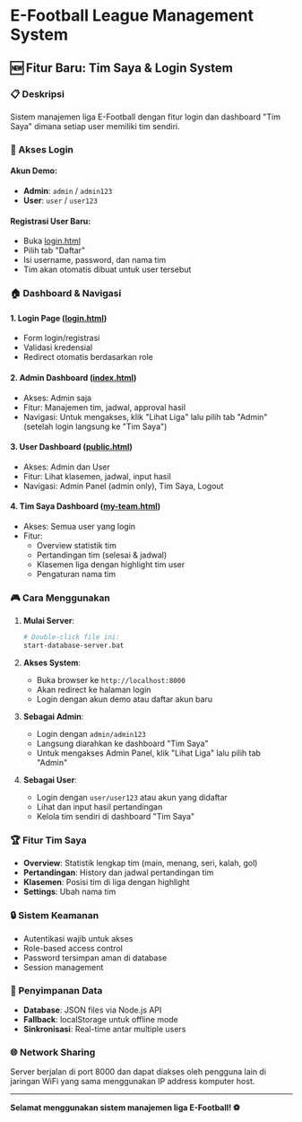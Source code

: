 # E-Football League Management System

## 🆕 Fitur Baru: Tim Saya & Login System

### 📋 Deskripsi
Sistem manajemen liga E-Football dengan fitur login dan dashboard "Tim Saya" dimana setiap user memiliki tim sendiri.

### 🔑 Akses Login

#### Akun Demo:
- **Admin**: `admin` / `admin123` 
- **User**: `user` / `user123`

#### Registrasi User Baru:
- Buka [login.html](login.html)
- Pilih tab "Daftar"
- Isi username, password, dan nama tim
- Tim akan otomatis dibuat untuk user tersebut

### 🏠 Dashboard & Navigasi

#### 1. **Login Page** ([login.html](login.html))
- Form login/registrasi
- Validasi kredensial
- Redirect otomatis berdasarkan role

#### 2. **Admin Dashboard** ([index.html](index.html))
- Akses: Admin saja
- Fitur: Manajemen tim, jadwal, approval hasil
- Navigasi: Untuk mengakses, klik "Lihat Liga" lalu pilih tab "Admin" (setelah login langsung ke "Tim Saya")

#### 3. **User Dashboard** ([public.html](public.html))  
- Akses: Admin dan User
- Fitur: Lihat klasemen, jadwal, input hasil
- Navigasi: Admin Panel (admin only), Tim Saya, Logout

#### 4. **Tim Saya Dashboard** ([my-team.html](my-team.html))
- Akses: Semua user yang login
- Fitur:
  - Overview statistik tim
  - Pertandingan tim (selesai & jadwal)
  - Klasemen liga dengan highlight tim user
  - Pengaturan nama tim

### 🎮 Cara Menggunakan

1. **Mulai Server**:
   ```bash
   # Double-click file ini:
   start-database-server.bat
   ```

2. **Akses System**:
   - Buka browser ke `http://localhost:8000`
   - Akan redirect ke halaman login
   - Login dengan akun demo atau daftar akun baru

3. **Sebagai Admin**:
   - Login dengan `admin/admin123`
   - Langsung diarahkan ke dashboard "Tim Saya"
   - Untuk mengakses Admin Panel, klik "Lihat Liga" lalu pilih tab "Admin"

4. **Sebagai User**:
   - Login dengan `user/user123` atau akun yang didaftar
   - Lihat dan input hasil pertandingan
   - Kelola tim sendiri di dashboard "Tim Saya"

### 🏆 Fitur Tim Saya

- **Overview**: Statistik lengkap tim (main, menang, seri, kalah, gol)
- **Pertandingan**: History dan jadwal pertandingan tim
- **Klasemen**: Posisi tim di liga dengan highlight
- **Settings**: Ubah nama tim

### 🔒 Sistem Keamanan

- Autentikasi wajib untuk akses
- Role-based access control
- Password tersimpan aman di database
- Session management

### 💾 Penyimpanan Data

- **Database**: JSON files via Node.js API
- **Fallback**: localStorage untuk offline mode
- **Sinkronisasi**: Real-time antar multiple users

### 🌐 Network Sharing

Server berjalan di port 8000 dan dapat diakses oleh pengguna lain di jaringan WiFi yang sama menggunakan IP address komputer host.

---

**Selamat menggunakan sistem manajemen liga E-Football! ⚽**